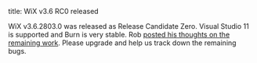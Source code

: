 title: WiX v3.6 RC0 released

WiX v3.6.2803.0 was released as Release Candidate Zero. Visual Studio 11 is supported and Burn is very stable. Rob <a href="http://robmensching.com/blog/posts/2012/4/3/WiX-v3.6-Release-Candidate-Zero-available">posted his thoughts on the remaining work</a>. Please upgrade and help us track down the remaining bugs.

